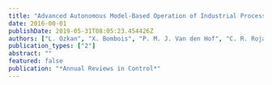 ```yaml
---
title: "Advanced Autonomous Model-Based Operation of Industrial Process Systems (AutoProfit): Technological Developments and Future Perspectives"
date: 2016-00-01
publishDate: 2019-05-31T08:05:23.454426Z
authors: ["L. Ozkan", "X. Bombois", "P. M. J. Van den Hof", "C. R. Rojas", "A. C. P. M. Backx", "H. Hjalmarsson", "J. H. A. Ludlage", "P. -E. Moden", "M. Lundh"]
publication_types: ["2"]
abstract: ""
featured: false
publication: "*Annual Reviews in Control*"
---
```



